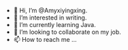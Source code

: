 - 👋 Hi, I’m @Amyxiyingxing.
- 👀 I’m interested in writing.
- 🌱 I’m currently learning Java.
- 💞️ I’m looking to collaborate on my job.
- 📫 How to reach me ...

<!---
Amyxiyingxing/Amyxiyingxing is a ✨ special ✨ repository because its `README.md` (this file) appears on your GitHub profile.
You can click the Preview link to take a look at your changes.
--->
